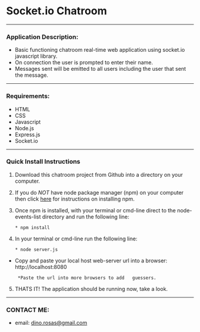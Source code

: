 # Socket.io Chatroom
-------
### Application Description:             

  - Basic functioning chatroom real-time web application using socket.io javascript library.
  - On connection the user is prompted to enter their name.
  - Messages sent will be emitted to all users including the user that sent the message.
----------

### Requirements:

  * HTML
  * CSS
  * Javascript
  * Node.js
  * Express.js
  * Socket.io
  
------------

### Quick Install Instructions

1. Download this chatroom project from Github into a directory on your computer.
 
2. If you do _NOT_ have node package manager (npm) on your computer then click [here](https://docs.npmjs.com/getting-started/installing-node) for instructions on installing npm.

3. Once npm is installed, with your terminal or cmd-line direct to the node-events-list directory and run the following line:
  
       * npm install 

4. In your terminal or cmd-line run the following line:

       * node server.js

* Copy and paste your local host web-server url into a browser: http://localhost:8080

       *Paste the url into more browsers to add   guessers.
   
5. THATS IT! The application should be running now, take a look.

--------
### CONTACT ME:

  * email: dino.rosas@gmail.com